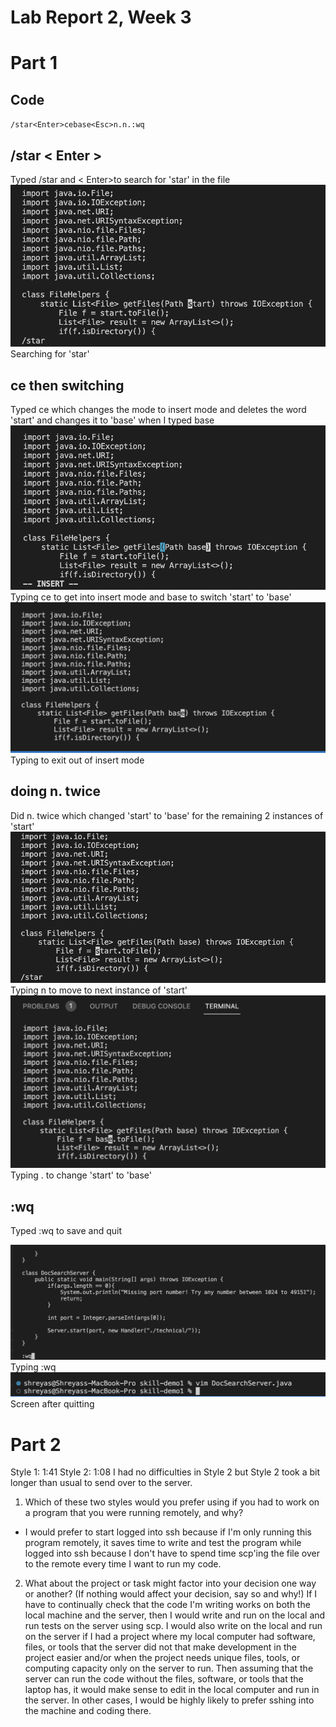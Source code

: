 # Lab Report 2, Week 3
# Part 1
## Code
`/star<Enter>cebase<Esc>n.n.:wq`

## /star < Enter >
Typed /star and < Enter>to search for 'star' in the file
![](1.png)
Searching for 'star'

## ce then switching
Typed ce which changes the mode to insert mode and deletes the word 'start' and changes it to 'base' when I typed base
![](2.png)
Typing ce to get into insert mode and base to switch 'start' to 'base'
![](3.png)
Typing <Esc> to exit out of insert mode

## doing n. twice
Did n. twice which changed 'start' to 'base' for the remaining 2 instances of 'start'
![](4.png)
Typing n to move to next instance of 'start'
![](5.png)
Typing . to change 'start' to 'base'

## :wq
Typed :wq to save and quit


![](6.png)
Typing :wq
![](7.png)
Screen after quitting

# Part 2
Style 1: 1:41
Style 2: 1:08
I had no difficulties in Style 2 but Style 2 took a bit longer than usual to send over to the server.

1. Which of these two styles would you prefer using if you had to work on a program that you were running remotely, and why?
* I would prefer to start logged into ssh because if I'm only running this program remotely, it saves time to write and test the program while logged into ssh because I don't have to spend time scp'ing the file over to the remote every time I want to run my code.

2.  What about the project or task might factor into your decision one way or another? (If nothing would affect your decision, say so and why!)
If I have to continually check that the code I'm writing works on both the local machine and the server, then I would write and run on the local and run tests on the server using scp. I would also write on the local and run on the server if I had a project where my local computer had software, files, or tools that the server did not that make development in the project easier and/or when the project needs unique files, tools, or computing capacity only on the server to run. Then assuming that the server can run the code without the files, software, or tools that the laptop has, it would make sense to edit in the local computer and run in the server. In other cases, I would be highly likely to prefer sshing into the machine and coding there.

